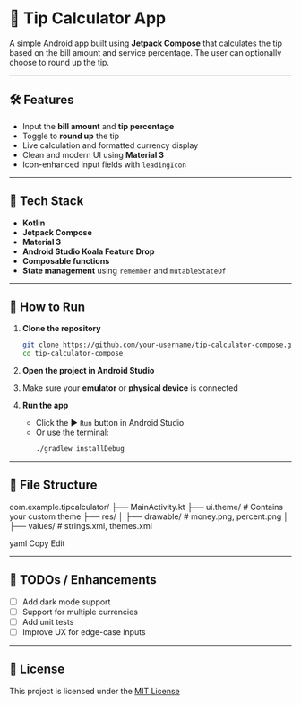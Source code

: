 # 📱 Tip Calculator App

A simple Android app built using **Jetpack Compose** that calculates the tip based on the bill amount and service percentage. The user can optionally choose to round up the tip.

---

## 🛠 Features

- Input the **bill amount** and **tip percentage**
- Toggle to **round up** the tip
- Live calculation and formatted currency display
- Clean and modern UI using **Material 3**
- Icon-enhanced input fields with `leadingIcon`

---

## 🧰 Tech Stack

- **Kotlin**
- **Jetpack Compose**
- **Material 3**
- **Android Studio Koala Feature Drop**
- **Composable functions**
- **State management** using `remember` and `mutableStateOf`

---

## 🚀 How to Run

1. **Clone the repository**
    ```bash
    git clone https://github.com/your-username/tip-calculator-compose.git
    cd tip-calculator-compose
    ```

2. **Open the project in Android Studio**

3. Make sure your **emulator** or **physical device** is connected

4. **Run the app**
    - Click the ▶️ `Run` button in Android Studio
    - Or use the terminal:
        ```bash
        ./gradlew installDebug
        ```

---

## 📁 File Structure

com.example.tipcalculator/
├── MainActivity.kt
├── ui.theme/ # Contains your custom theme
├── res/
│ ├── drawable/ # money.png, percent.png
│ ├── values/ # strings.xml, themes.xml

yaml
Copy
Edit

---

## 🔧 TODOs / Enhancements

- [ ] Add dark mode support
- [ ] Support for multiple currencies
- [ ] Add unit tests
- [ ] Improve UX for edge-case inputs

---

## 📄 License

This project is licensed under the [MIT License](LICENSE)
